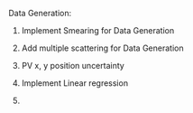 

Data Generation:
1. Implement Smearing for Data Generation
2. Add multiple scattering for Data Generation
3. PV x, y position uncertainty


1. Implement Linear regression
2. 






